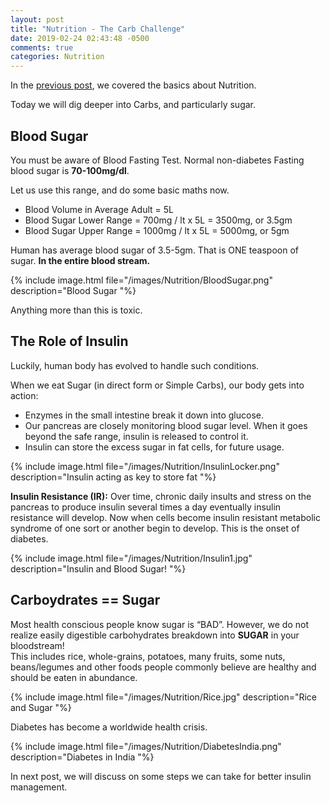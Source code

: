 ```yaml
---
layout: post
title: "Nutrition - The Carb Challenge"
date: 2019-02-24 02:43:48 -0500
comments: true
categories: Nutrition
---
```


In the [previous post](nutrition-a-primer.html), we covered the basics about Nutrition.

Today we will dig deeper into Carbs, and particularly sugar.
<!--more-->

## Blood Sugar 
You must be aware of Blood Fasting Test.
Normal non-diabetes Fasting blood sugar is **70-100mg/dl**.

Let us use this range, and do some basic maths now.

- Blood Volume in Average Adult = 5L  
- Blood Sugar Lower Range = 700mg / lt x 5L = 3500mg, or 3.5gm  
- Blood Sugar Upper Range = 1000mg / lt x 5L = 5000mg, or 5gm  

Human has average blood sugar of 3.5-5gm. That is ONE teaspoon of sugar. **In the entire blood stream.**  
> 


{% include image.html file="/images/Nutrition/BloodSugar.png" description="Blood Sugar "%}

Anything more than this is toxic.

## The Role of Insulin
Luckily, human body has evolved to handle such conditions.

When we eat Sugar (in direct form or Simple Carbs), our body gets into action:

- Enzymes in the small intestine break it down into glucose.  
- Our pancreas are closely monitoring blood sugar level. When it goes beyond the safe range, insulin is released to control it.  
- Insulin can store the excess sugar in fat cells, for future usage.  
> 


{% include image.html file="/images/Nutrition/InsulinLocker.png" description="Insulin acting as key to store fat "%}

**Insulin Resistance (IR):** Over time, chronic daily insults and stress on the pancreas to produce insulin several times a day eventually insulin resistance will develop. Now when cells become insulin resistant metabolic syndrome of one sort or another begin to develop. This is the onset of diabetes.

{% include image.html file="/images/Nutrition/Insulin1.jpg" description="Insulin and Blood Sugar! "%}

## Carboydrates == Sugar  
Most health conscious people know sugar is “BAD”. However, we do not realize easily digestible carbohydrates breakdown into **SUGAR** in your bloodstream!   
This includes rice, whole-grains,  potatoes, many fruits, some nuts, beans/legumes and other foods people commonly believe are healthy and should be eaten in abundance.

{% include image.html file="/images/Nutrition/Rice.jpg" description="Rice and Sugar "%}  



Diabetes has become a worldwide health crisis.  
> 


{% include image.html file="/images/Nutrition/DiabetesIndia.png" description="Diabetes in India "%}  

In next post, we will discuss on some steps we can take for better insulin management.
